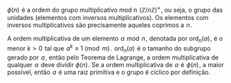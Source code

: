 
$\phi(n)$  é a ordem do grupo multiplicativo mod n  $(\mathbb Z / n\mathbb Z)^\times$ , ou seja, o grupo das unidades (elementos com inversos multiplicativos). Os elementos com inversos multiplicativos são precisamente aqueles coprimos a  $n$ .

A ordem multiplicativa de um elemento  $a$  mod  $n$ , denotada por $\operatorname{ord}_n(a)$ , é o menor $k>0$  tal que  $a^k \equiv 1 \pmod m$ .  $\operatorname{ord}_n(a)$  é o tamanho do subgrupo gerado por  $a$ , então pelo Teorema de Lagrange, a ordem multiplicativa de qualquer  $a$  deve dividir $\phi(n)$ . Se a ordem multiplicativa de  $a$  é  $\phi(n)$ , a maior possível, então  $a$  é uma raiz primitiva e o grupo é cíclico por definição.
